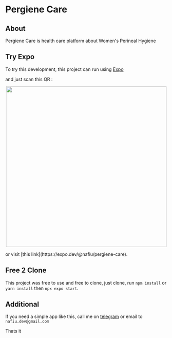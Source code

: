 # Pergiene Care

## About
Pergiene Care is health care platform about Women's Perineal Hygiene


## Try Expo
To try this development, this project can run using [Expo](https://play.google.com/store/apps/details?id=host.exp.exponent&hl=en_US&pli=1)

and just scan this QR :
<p align="center">
<img src="https://qr.expo.dev/expo-go?owner=nafiu&slug=pergiene-care&releaseChannel=default&host=exp.host" height="500" />
</p>
or visit [this link](https://expo.dev/@nafiu/pergiene-care).


## Free 2 Clone
This project was free to use and free to clone, just clone, run `npm install` or `yarn install` then `npx expo start`.


## Additional
If you need a simple app like this, call me on [telegram](https://web.telegram.org/k/#@fuifiu) or email to `nafiu.dev@gmail.com`


Thats it
